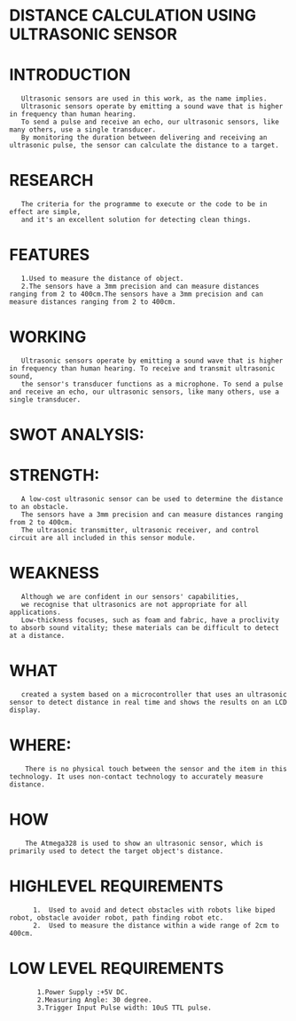 
# DISTANCE CALCULATION USING ULTRASONIC SENSOR

# INTRODUCTION

       Ultrasonic sensors are used in this work, as the name implies. 
       Ultrasonic sensors operate by emitting a sound wave that is higher in frequency than human hearing. 
       To send a pulse and receive an echo, our ultrasonic sensors, like many others, use a single transducer.
       By monitoring the duration between delivering and receiving an ultrasonic pulse, the sensor can calculate the distance to a target.
# RESEARCH
       The criteria for the programme to execute or the code to be in effect are simple, 
       and it's an excellent solution for detecting clean things.
# FEATURES

       1.Used to measure the distance of object.
       2.The sensors have a 3mm precision and can measure distances ranging from 2 to 400cm.The sensors have a 3mm precision and can measure distances ranging from 2 to 400cm.
# WORKING

       Ultrasonic sensors operate by emitting a sound wave that is higher in frequency than human hearing. To receive and transmit ultrasonic sound,
       the sensor's transducer functions as a microphone. To send a pulse and receive an echo, our ultrasonic sensors, like many others, use a single transducer.

# SWOT ANALYSIS:
# STRENGTH:

       A low-cost ultrasonic sensor can be used to determine the distance to an obstacle. 
       The sensors have a 3mm precision and can measure distances ranging from 2 to 400cm. 
       The ultrasonic transmitter, ultrasonic receiver, and control circuit are all included in this sensor module.

 # WEAKNESS

       Although we are confident in our sensors' capabilities, 
       we recognise that ultrasonics are not appropriate for all applications.
       Low-thickness focuses, such as foam and fabric, have a proclivity to absorb sound vitality; these materials can be difficult to detect at a distance.           
 # WHAT

       created a system based on a microcontroller that uses an ultrasonic sensor to detect distance in real time and shows the results on an LCD display.
 # WHERE:

        There is no physical touch between the sensor and the item in this technology. It uses non-contact technology to accurately measure distance.      
 # HOW

        The Atmega328 is used to show an ultrasonic sensor, which is primarily used to detect the target object's distance.             

 # HIGHLEVEL REQUIREMENTS 

          1.  Used to avoid and detect obstacles with robots like biped robot, obstacle avoider robot, path finding robot etc.
          2.  Used to measure the distance within a wide range of 2cm to 400cm.
# LOW LEVEL REQUIREMENTS
           1.Power Supply :+5V DC.
           2.Measuring Angle: 30 degree.
           3.Trigger Input Pulse width: 10uS TTL pulse.
